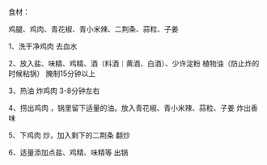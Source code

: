 食材：

鸡腿、鸡肉、青花椒、青小米辣、二荆条、蒜粒、子姜



1、洗干净鸡肉  去血水

2、放入盐、味精、鸡精、酒（料酒｜黄酒、白酒）、少许淀粉 植物油（防止炸的时候粘锅） 腌制15分钟以上

3、热油 炸鸡肉 3-8分钟左右

4、捞出鸡肉 ，锅里留下适量的油。放入青花椒、青小米辣、蒜粒、子姜 炸出香味

5、下鸡肉 炒，加入剩下的二荆条 翻炒

6、适量添加点盐、鸡精、味精等 出锅
